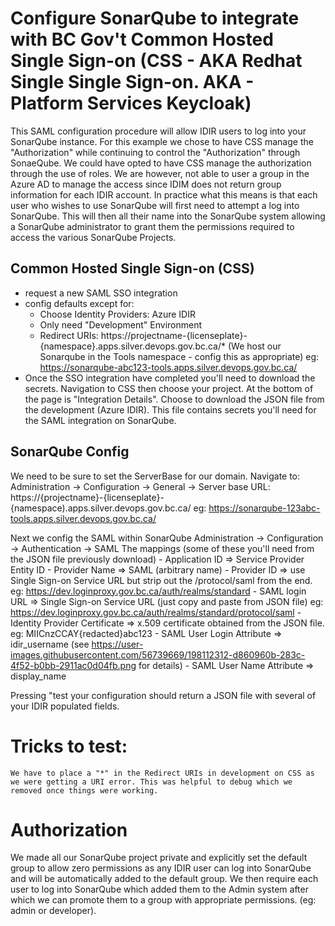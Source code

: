 # Configure SonarQube to integrate with BC Gov't Common Hosted Single Sign-on (CSS - AKA Redhat Single Single Sign-on. AKA - Platform Services Keycloak)

This SAML configuration procedure will allow IDIR users to log into your SonarQube instance. For this example we chose to have CSS manage the "Authorization" while continuing to control the "Authorization" through SonaeQube. We could have opted to have CSS manage the authorization through the use of roles. We are however, not able to user a group in the Azure AD to manage the access since IDIM does not return group information for each IDIR account.  In practice what this means is that each user who wishes to use SonarQube will first need to attempt a log into SonarQube.  This will then all their name into the SonarQube system allowing a SonarQube administrator to grant them the permissions required to access the various SonarQube Projects.

## Common Hosted Single Sign-on (CSS)
 - request a new SAML SSO integration
 - config defaults except for:
    - Choose Identity Providers: Azure IDIR
    - Only need "Development" Environment
    - Redirect URIs: https://projectname-{licenseplate}-{namespace}.apps.silver.devops.gov.bc.ca/*  (We host our Sonarqube in the Tools namespace - config this as appropriate)
        eg: https://sonarqube-abc123-tools.apps.silver.devops.gov.bc.ca/
 - Once the SSO integration have completed you'll need to download the secrets.  Navigation to CSS then choose your project. At the bottom of the page is "Integration Details".  Choose to download the JSON file from the development (Azure IDIR).  This file contains secrets you'll need for the SAML integration on SonarQube.

## SonarQube Config
We need to be sure to set the ServerBase for our domain. Navigate to:
    Administration -> Configuration -> General ->  Server base URL: https://{projectname}-{licenseplate}-{namespace).apps.silver.devops.gov.bc.ca/
    eg: https://sonarqube-123abc-tools.apps.silver.devops.gov.bc.ca/

Next we config the SAML within SonarQube
    Administration -> Configuration -> Authentication -> SAML
    The mappings (some of these you'll need from the JSON file previously download)
    - Application ID => Service Provider Entity ID
    - Provider Name => SAML (arbitrary name)
    - Provider ID => use Single Sign-on Service URL but strip out the /protocol/saml from the end. eg: https://dev.loginproxy.gov.bc.ca/auth/realms/standard
    - SAML login URL => Single Sign-on Service URL (just copy and paste from JSON file) eg: https://dev.loginproxy.gov.bc.ca/auth/realms/standard/protocol/saml
    - Identity Provider Certificate => x.509 certificate obtained from the JSON file.  eg: MIICnzCCAY{redacted}abc123
    - SAML User Login Attribute => idir_username  (see https://user-images.githubusercontent.com/56739669/198112312-d860960b-283c-4f52-b0bb-2911ac0d04fb.png for details)
    - SAML User Name Attribute => display_name

Pressing "test your configuration should return a JSON file with several of your IDIR populated fields.

# Tricks to test:
    We have to place a "*" in the Redirect URIs in development on CSS as we were getting a URI error. This was helpful to debug which we removed once things were working.

# Authorization
We made all our SonarQube project private and explicitly set the default group to allow zero permissions as any IDIR user can log into SonarQube and will be automatically added to the default group. We then require each user to log into SonarQube which added them to the Admin system after which we can promote them to a group with appropriate permissions. (eg: admin or developer).
